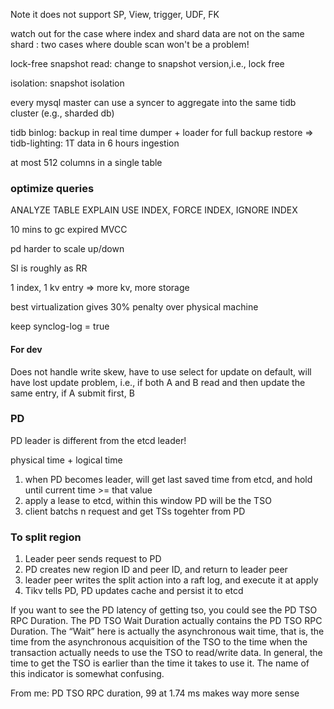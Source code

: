 Note it does not support SP, View, trigger, UDF, FK 

watch out for the case where index and shard data are not on the same shard : two cases where double scan won't be a problem! 

lock-free snapshot read: change to snapshot version,i.e., lock free

isolation: snapshot isolation

every mysql master can use a syncer to aggregate into the same tidb cluster (e.g., sharded db)

tidb binlog: backup in real time
dumper + loader for full backup restore => tidb-lighting: 1T data in 6 hours ingestion

at most 512 columns in a single table 

### optimize queries
ANALYZE TABLE
EXPLAIN
USE INDEX, FORCE INDEX, IGNORE INDEX

10 mins to gc expired MVCC

pd harder to scale up/down

SI is roughly as RR

1 index, 1 kv entry => more kv, more storage

best virtualization gives 30% penalty over physical machine

keep synclog-log = true

#### For dev 

Does not handle write skew, have to use select for update
on default, will have lost update problem, i.e., if both A and B read and then update the same entry, if A submit first, B 

### PD

PD leader is different from the etcd leader!

physical time + logical time
1. when PD becomes leader, will get last saved time from etcd, and hold until current time >= that value
2. apply a lease to etcd, within this window PD will be the TSO
3. client batchs n request and get TSs togehter from PD

### To split region
1. Leader peer sends request to PD
2. PD creates new region ID and peer ID, and return to leader peer
3. leader peer writes the split action into a raft log, and execute it at apply
4. Tikv tells PD, PD updates cache and persist it to etcd


If you want to see the PD latency of getting tso, you could see the PD TSO RPC Duration. The PD TSO Wait Duration actually contains the PD TSO RPC Duration. The “Wait” here is actually the asynchronous wait time, that is, the time from the asynchronous acquisition of the TSO to the time when the transaction actually needs to use the TSO to read/write data. In general, the time to get the TSO is earlier than the time it takes to use it. The name of this indicator is somewhat confusing.

From me: PD TSO RPC duration, 99 at 1.74 ms makes way more sense
